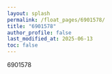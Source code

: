```yaml
---
layout: splash
permalink: /float_pages/6901578/
title: "6901578"
author_profile: false
last_modified_at: 2025-06-13
toc: false
---
```

 
6901578
